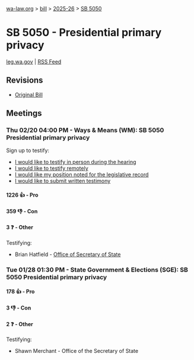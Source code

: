 [wa-law.org](/) > [bill](/bill/) > [2025-26](/bill/2025-26/) > [SB 5050](/bill/2025-26/sb/5050/)

# SB 5050 - Presidential primary privacy
[leg.wa.gov](https://app.leg.wa.gov/billsummary?BillNumber=5050&Year=2025&Initiative=false) | [RSS Feed](./rss.xml)

## Revisions
* [Original Bill](1/)

## Meetings
### Thu 02/20 04:00 PM - Ways & Means (WM): SB 5050 Presidential primary privacy
Sign up to testify:
* [I would like to testify in person during the hearing](https://app.leg.wa.gov/csi/Testifier/Add?chamber=House&mId=32797&aId=164418&caId=25898&tId=1)
* [I would like to testify remotely](https://app.leg.wa.gov/csi/Testifier/Add?chamber=House&mId=32797&aId=164418&caId=25898&tId=2)
* [I would like my position noted for the legislative record](https://app.leg.wa.gov/csi/Testifier/Add?chamber=House&mId=32797&aId=164418&caId=25898&tId=3)
* [I would like to submit written testimony](https://app.leg.wa.gov/csi/Testifier/Add?chamber=House&mId=32797&aId=164418&caId=25898&tId=4)

#### 1226 👍 - Pro

#### 359 👎 - Con

#### 3 ❓ - Other
Testifying:
* Brian Hatfield - [Office of Secretary of State](/org/office_of_secretary_of_state/)

### Tue 01/28 01:30 PM - State Government & Elections (SGE): SB 5050 Presidential primary privacy
#### 178 👍 - Pro

#### 3 👎 - Con

#### 2 ❓ - Other
Testifying:
* Shawn Merchant - Office of the Secretary of State
